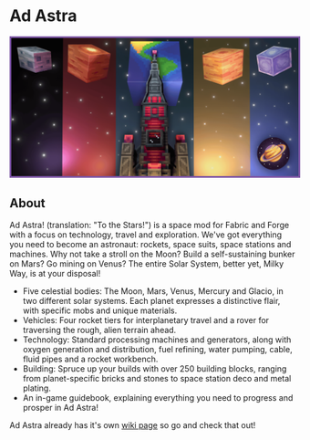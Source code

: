 # Ad Astra

<p align="center">
<img src="/images/Mod pictures/Ad-Astra-Banner.png" alt="Ad Astra Banner" style="border: 3px solid  #7f58a7;" width="800">
</p>

## <div style="display: flex; text-align: center;">About</div>

Ad Astra! (translation: "To the Stars!") is a space mod for Fabric and Forge with a focus on technology, travel and exploration. We've got everything you need to become an astronaut: rockets, space suits, space stations and machines. Why not take a stroll on the Moon? Build a self-sustaining bunker on Mars? Go mining on Venus? The entire Solar System, better yet, Milky Way, is at your disposal!

   - Five celestial bodies: The Moon, Mars, Venus, Mercury and Glacio, in two different solar systems. Each planet expresses a distinctive flair, with specific mobs and unique materials.
   - Vehicles: Four rocket tiers for interplanetary travel and a rover for traversing the rough, alien terrain ahead.
   - Technology: Standard processing machines and generators, along with oxygen generation and distribution, fuel refining, water pumping, cable, fluid pipes and a rocket workbench.
   - Building: Spruce up your builds with over 250 building blocks, ranging from planet-specific bricks and stones to space station deco and metal plating.
   - An in-game guidebook, explaining everything you need to progress and prosper in Ad Astra!


Ad Astra already has it's own [wiki page](https://ad-astra-mod.fandom.com/wiki/Ad_Astra_Mod_Wiki) so go and check that out!